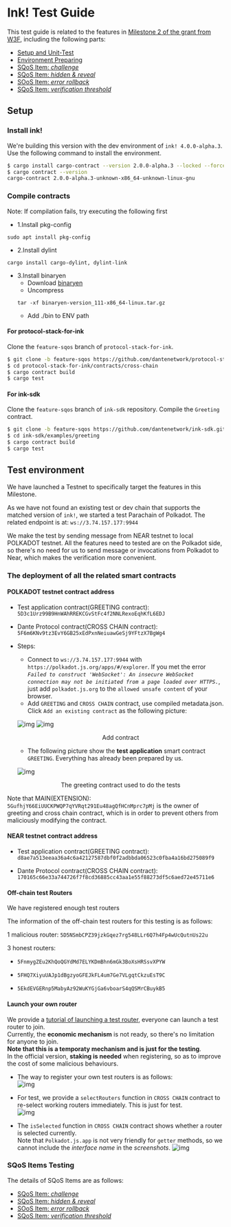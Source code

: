 # Ink! Test Guide

This test guide is related to the features in [Milestone 2 of the grant from W3F](https://github.com/w3f/Grants-Program/blob/master/applications/Dante_Network.md#milestone-2--parallel-router-scheduling-algorithms-sqos-off-chain-routers-sdk-testnet), including the following parts:
* [Setup and Unit-Test](#setup)
* [Environment Preparing](#test-environment)
* [SQoS Item: *challenge*](./item-challenge.md)
* [SQoS Item: *hidden & reveal*](./item-hidden-reveal.md)
* [SOoS Item: *error rollback*](./item-error-rollback.md)
* [SQoS Item: *verification threshold*](./item-threshold.md)

## Setup

### Install ink!
We're building this version with the dev environment of `ink! 4.0.0-alpha.3`. Use the following command to install the environment.  
```sh
$ cargo install cargo-contract --version 2.0.0-alpha.3 --locked --force
$ cargo contract --version
cargo-contract 2.0.0-alpha.3-unknown-x86_64-unknown-linux-gnu
```

### Compile contracts

Note: If compilation fails, try executing the following first

- 1.Install pkg-config
```
sudo apt install pkg-config
```

- 2.Install dylint
```
cargo install cargo-dylint, dylint-link
```

- 3.Install binaryen
    - Download
    [binaryen](https://github.com/WebAssembly/binaryen/releases/tag/version_111)
    - Uncompress
    ```
    tar -xf binaryen-version_111-x86_64-linux.tar.gz
    ```
    - Add ./bin to ENV path


#### For protocol-stack-for-ink

Clone the `feature-sqos` branch of `protocol-stack-for-ink`.

```sh
$ git clone -b feature-sqos https://github.com/dantenetwork/protocol-stack-for-ink.git
$ cd protocol-stack-for-ink/contracts/cross-chain
$ cargo contract build
$ cargo test
```

#### For ink-sdk

Clone the `feature-sqos` branch of `ink-sdk` repository. Compile the `Greeting` contract.

```sh
$ git clone -b feature-sqos https://github.com/dantenetwork/ink-sdk.git
$ cd ink-sdk/examples/greeting
$ cargo contract build
$ cargo test
```

## Test environment

We have launched a Testnet to specifically target the features in this Milestone.   

As we have not found an existing test or dev chain that supports the matched version of `ink!`, we started a test Parachain of Polkadot. The related endpoint is at: `ws://3.74.157.177:9944`

We make the test by sending message from NEAR testnet to local POLKADOT testnet. All the features need to tested are on the Polkadot side, so there's no need for us to send message or invocations from Polkadot to Near, which makes the verification more convenient.

### The deployment of all the related smart contracts

#### POLKADOT testnet contract address

* Test application contract(GREETING contract): `5D3c1Urz99B9HnWAhRREKCGvStFc4f2NNLRexoEqhKfL6EDJ`

* Dante Protocol contract(CROSS CHAIN contract): `5F6m6KNv9tz3EvY6GB25xEdPxnNeiuawGeSj9YFtzX7BgWg4`
 
* Steps:
    * Connect to `ws://3.74.157.177:9944` with `https://polkadot.js.org/apps/#/explorer`. If you met the error *`Failed to construct 'WebSocket': An insecure WebSocket connection may not be initiated from a page loaded over HTTPS.`*, just add `polkadot.js.org` to the `allowed unsafe content` of your browser.  
    * Add `GREETING` and `CROSS CHAIN` contract, use compiled metadata.json. Click `Add an existing contract` as the following picture:

    ![img](../assets/5.jpg)
    ![img](../assets/6.jpg)
    <p align="center">Add contract</p>

    * The following picture show the **test application** smart contract `GREETING`. Everything has already been prepared by us. 

    ![img](../assets/7.jpg)
    <p align="center">The greeting contract used to do the tests</p>

Note that MAIN(EXTENSION): `5GufhjY66EiUUCKPWQP7qYVRqt291Eu48agQfHCnMprc7pMj` is the owner of greeting and cross chain contract, which is in order to prevent others from maliciously modifying the contract.

#### NEAR testnet contract address

* Test application contract(GREETING contract): `d8ae7a513eeaa36a4c6a42127587dbf0f2adbbda06523c0fba4a16bd275089f9`

* Dante Protocol contract(CROSS CHAIN contract): `170165c66e33a744726f7f8cd36885cc43aa1e55f88273df5c6aed72e45711e6`

#### Off-chain test Routers
We have registered enough test routers

The information of the off-chain test routers for this testing is as follows: 

1 malicious router: `5D5NSmbCPZ39jzkGqez7rg548LLr6Q7h4Fp4wUcQutnUs22u`

3 honest routers:

* `5FnmygZEu2KhQoQGYdMd7ELYKDmBhn6mGk3BoXsHRSsvXPYW`

* `5FHQ7XiyuUAJp1dBgzyoGFEJkFL4um7Ge7VLgqtCkzuEsT9C`

* `5EkdEVGERnp5MabyAz92WuKYGjGa6vboarS4qQSMrCBuykB5`

#### Launch your own router
We provide a [tutorial of launching a test router](https://github.com/dantenetwork/ink-test-router), everyone can launch a test router to join.  
Currently, the **economic mechanism** is not ready, so there's no limitation for anyone to join.   
**Note that this is a temporaty mechanism and is just for the testing**.  
In the official version, **staking is needed** when registering, so as to improve the cost of some malicious behaviours.

* The way to register your own test routers is as follows:  
![img](../assets/8.jpg)  

* For test, we provide a `selectRouters` function in `CROSS CHAIN` contract to re-select working routers immediately. This is just for test.   
![img](../assets/0-1.png)  

* The `isSelected` function in `CROSS CHAIN` contract shows whether a router is selected currently.  
Note that `Polkadot.js.app` is not very friendly for `getter` methods, so we cannot include the *interface name* in the *screenshots*. 
![img](../assets/0-2.png)  

### SQoS Items Testing
The details of SQoS Items are as follows:  
* [SQoS Item: *challenge*](./item-challenge.md)
* [SQoS Item: *hidden & reveal*](./item-hidden-reveal.md)
* [SOoS Item: *error rollback*](./item-error-rollback.md)
* [SQoS Item: *verification threshold*](./item-threshold.md)
